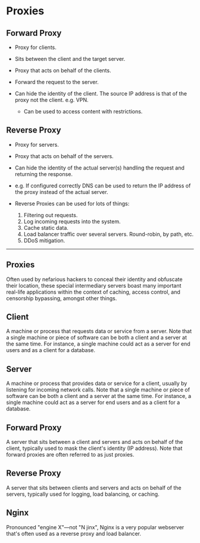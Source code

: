 # Proxies

## Forward Proxy

* Proxy for clients.

* Sits between the client and the target server.

* Proxy that acts on behalf of the clients.

* Forward the request to the server.

* Can hide the identity of the client. The source IP address is that of the proxy not the client. e.g. VPN.

    * Can be used to access content with restrictions.

## Reverse Proxy

* Proxy for servers.

* Proxy that acts on behalf of the servers.

* Can hide the identity of the actual server(s) handling the request and returning the response.

* e.g. If configured correctly DNS can be used to return the IP address of the proxy instead of the actual server.

* Reverse Proxies can be used for lots of things:

    1. Filtering out requests.
    2. Log incoming requests into the system.
    3. Cache static data.
    4. Load balancer traffic over several servers. Round-robin, by path, etc.
    5. DDoS mitigation.
    


---

## Proxies

Often used by nefarious hackers to conceal their identity and obfuscate their location, these special intermediary servers boast many important real-life applications within the context of caching, access control, and censorship bypassing, amongst other things.

## Client

A machine or process that requests data or service from a server.
Note that a single machine or piece of software can be both a client and a server at the same time. For instance, a single machine could act as a server for end users and as a client for a database.

## Server

A machine or process that provides data or service for a client, usually by listening for incoming network calls.
Note that a single machine or piece of software can be both a client and a server at the same time. For instance, a single machine could act as a server for end users and as a client for a database.

## Forward Proxy

A server that sits between a client and servers and acts on behalf of the client, typically used to mask the client's identity (IP address). Note that forward proxies are often referred to as just proxies.

## Reverse Proxy

A server that sits between clients and servers and acts on behalf of the servers, typically used for logging, load balancing, or caching.

## Nginx

Pronounced "engine X"—not "N jinx", Nginx is a very popular webserver that's often used as a reverse proxy and load balancer.